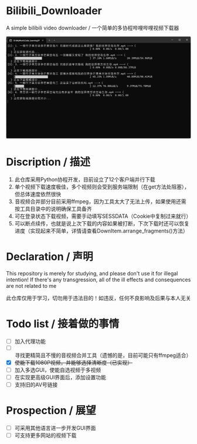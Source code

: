 # Bilibili_Downloader
A simple bilibili video downloader / 一个简单的多协程哔哩哔哩视频下载器

![image](./sample_1.png)


# Discription / 描述
1. 此仓库采用Python协程开发，目前设立了12个客户端并行下载
2. 单个视频下载速度极佳，多个视频则会受到服务端限制（在get方法处阻塞），但总体速度依然很快
3. 音视频合并部分目前采用ffmpeg，因为工具太大了无法上传，如果使用还需按工具目录中的说明确保工具备齐
4. 可在登录状态下载视频，需要手动填写SESSDATA（Cookie中复制过来就行）
5. 可以断点续传，也就是说上次下载的内容如果被打断，下次下载时还可以恢复进度（实现起来不简单，详情请查看DownItem.arrange_fragments()方法）

# Declaration / 声明
This repository is merely for studying, and please don't use it for illegal intention! If there's any transgression, all of the ill effects and consequences are not related to me

此仓库仅用于学习，切勿用于违法目的！如违反，任何不良影响及后果与本人无关

# Todo list / 接着做的事情
- [ ] 加入代理功能
- [ ] 寻找更精简且不慢的音视频合并工具（遗憾的是，目前可能只有ffmpeg适合）
- [x] ~~使能下载1080P视频，并能够选择清晰度（已实现）~~
- [ ] 加入多选GUI，使能自选视频于多视频
- [ ] 在实现更高级GUI界面后，添加设置功能
- [ ] 支持旧的AV号链接

# Prospection / 展望
- [ ] 可采用其他语言进一步开发GUI界面
- [ ] 可支持更多网站的视频下载
